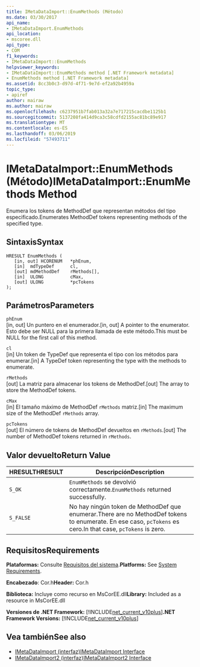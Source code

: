 ```yaml
---
title: IMetaDataImport::EnumMethods (Método)
ms.date: 03/30/2017
api_name:
- IMetaDataImport.EnumMethods
api_location:
- mscoree.dll
api_type:
- COM
f1_keywords:
- IMetaDataImport::EnumMethods
helpviewer_keywords:
- IMetaDataImport::EnumMethods method [.NET Framework metadata]
- EnumMethods method [.NET Framework metadata]
ms.assetid: 8cc3b0c3-d97d-4f71-9e7d-ef2a92b4959a
topic_type:
- apiref
author: mairaw
ms.author: mairaw
ms.openlocfilehash: c6237951b7fab013a32a7e717215cacdbe1125b1
ms.sourcegitcommit: 5137208fa414d9ca3c58cdfd2155ac81bc89e917
ms.translationtype: MT
ms.contentlocale: es-ES
ms.lasthandoff: 03/06/2019
ms.locfileid: "57493711"
---
```

# <a name="imetadataimportenummethods-method"></a><span data-ttu-id="c44b3-102">IMetaDataImport::EnumMethods (Método)</span><span class="sxs-lookup"><span data-stu-id="c44b3-102">IMetaDataImport::EnumMethods Method</span></span>
<span data-ttu-id="c44b3-103">Enumera los tokens de MethodDef que representan métodos del tipo especificado.</span><span class="sxs-lookup"><span data-stu-id="c44b3-103">Enumerates MethodDef tokens representing methods of the specified type.</span></span>  
  
## <a name="syntax"></a><span data-ttu-id="c44b3-104">Sintaxis</span><span class="sxs-lookup"><span data-stu-id="c44b3-104">Syntax</span></span>  
  
```  
HRESULT EnumMethods (  
   [in, out] HCORENUM   *phEnum,   
   [in]  mdTypeDef      cl,   
   [out] mdMethodDef    rMethods[],   
   [in]  ULONG          cMax,   
   [out] ULONG          *pcTokens  
);  
```  
  
## <a name="parameters"></a><span data-ttu-id="c44b3-105">Parámetros</span><span class="sxs-lookup"><span data-stu-id="c44b3-105">Parameters</span></span>  
 `phEnum`  
 <span data-ttu-id="c44b3-106">[in, out] Un puntero en el enumerador.</span><span class="sxs-lookup"><span data-stu-id="c44b3-106">[in, out] A pointer to the enumerator.</span></span> <span data-ttu-id="c44b3-107">Esto debe ser NULL para la primera llamada de este método.</span><span class="sxs-lookup"><span data-stu-id="c44b3-107">This must be NULL for the first call of this method.</span></span>  
  
 `cl`  
 <span data-ttu-id="c44b3-108">[in] Un token de TypeDef que representa el tipo con los métodos para enumerar.</span><span class="sxs-lookup"><span data-stu-id="c44b3-108">[in] A TypeDef token representing the type with the methods to enumerate.</span></span>  
  
 `rMethods`  
 <span data-ttu-id="c44b3-109">[out] La matriz para almacenar los tokens de MethodDef.</span><span class="sxs-lookup"><span data-stu-id="c44b3-109">[out] The array to store the MethodDef tokens.</span></span>  
  
 `cMax`  
 <span data-ttu-id="c44b3-110">[in] El tamaño máximo de MethodDef `rMethods` matriz.</span><span class="sxs-lookup"><span data-stu-id="c44b3-110">[in] The maximum size of the MethodDef `rMethods` array.</span></span>  
  
 `pcTokens`  
 <span data-ttu-id="c44b3-111">[out] El número de tokens de MethodDef devueltos en `rMethods`.</span><span class="sxs-lookup"><span data-stu-id="c44b3-111">[out] The number of MethodDef tokens returned in `rMethods`.</span></span>  
  
## <a name="return-value"></a><span data-ttu-id="c44b3-112">Valor devuelto</span><span class="sxs-lookup"><span data-stu-id="c44b3-112">Return Value</span></span>  
  
|<span data-ttu-id="c44b3-113">HRESULT</span><span class="sxs-lookup"><span data-stu-id="c44b3-113">HRESULT</span></span>|<span data-ttu-id="c44b3-114">Descripción</span><span class="sxs-lookup"><span data-stu-id="c44b3-114">Description</span></span>|  
|-------------|-----------------|  
|`S_OK`|<span data-ttu-id="c44b3-115">`EnumMethods` se devolvió correctamente.</span><span class="sxs-lookup"><span data-stu-id="c44b3-115">`EnumMethods` returned successfully.</span></span>|  
|`S_FALSE`|<span data-ttu-id="c44b3-116">No hay ningún token de MethodDef que enumerar.</span><span class="sxs-lookup"><span data-stu-id="c44b3-116">There are no MethodDef tokens to enumerate.</span></span> <span data-ttu-id="c44b3-117">En ese caso, `pcTokens` es cero.</span><span class="sxs-lookup"><span data-stu-id="c44b3-117">In that case, `pcTokens` is zero.</span></span>|  
  
## <a name="requirements"></a><span data-ttu-id="c44b3-118">Requisitos</span><span class="sxs-lookup"><span data-stu-id="c44b3-118">Requirements</span></span>  
 <span data-ttu-id="c44b3-119">**Plataformas:** Consulte [Requisitos del sistema](../../../../docs/framework/get-started/system-requirements.md).</span><span class="sxs-lookup"><span data-stu-id="c44b3-119">**Platforms:** See [System Requirements](../../../../docs/framework/get-started/system-requirements.md).</span></span>  
  
 <span data-ttu-id="c44b3-120">**Encabezado**: Cor.h</span><span class="sxs-lookup"><span data-stu-id="c44b3-120">**Header:** Cor.h</span></span>  
  
 <span data-ttu-id="c44b3-121">**Biblioteca:** Incluye como recurso en MsCorEE.dll</span><span class="sxs-lookup"><span data-stu-id="c44b3-121">**Library:** Included as a resource in MsCorEE.dll</span></span>  
  
 <span data-ttu-id="c44b3-122">**Versiones de .NET Framework:** [!INCLUDE[net_current_v10plus](../../../../includes/net-current-v10plus-md.md)]</span><span class="sxs-lookup"><span data-stu-id="c44b3-122">**.NET Framework Versions:** [!INCLUDE[net_current_v10plus](../../../../includes/net-current-v10plus-md.md)]</span></span>  
  
## <a name="see-also"></a><span data-ttu-id="c44b3-123">Vea también</span><span class="sxs-lookup"><span data-stu-id="c44b3-123">See also</span></span>
- [<span data-ttu-id="c44b3-124">IMetaDataImport (interfaz)</span><span class="sxs-lookup"><span data-stu-id="c44b3-124">IMetaDataImport Interface</span></span>](../../../../docs/framework/unmanaged-api/metadata/imetadataimport-interface.md)
- [<span data-ttu-id="c44b3-125">IMetaDataImport2 (interfaz)</span><span class="sxs-lookup"><span data-stu-id="c44b3-125">IMetaDataImport2 Interface</span></span>](../../../../docs/framework/unmanaged-api/metadata/imetadataimport2-interface.md)
